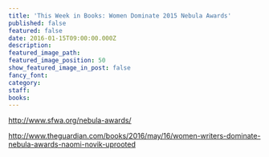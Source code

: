 ```yaml
---
title: 'This Week in Books: Women Dominate 2015 Nebula Awards'
published: false
featured: false
date: 2016-01-15T09:00:00.000Z
description:
featured_image_path:
featured_image_position: 50
show_featured_image_in_post: false
fancy_font:
category:
staff:
books:
---
```



http://www.sfwa.org/nebula-awards/

http://www.theguardian.com/books/2016/may/16/women-writers-dominate-nebula-awards-naomi-novik-uprooted